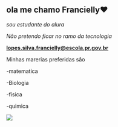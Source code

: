 ## ola me chamo Francielly♥️

*sou estudante do alura*

*Nâo pretendo ficar no ramo da tecnologia*

**lopes.silva.francielly@escola.pr.gov.br**

Minhas marerias preferidas sâo

-matematica

-Biologia

-física

-quimica

![](https://media1.tenor.com/m/6dOf85BKov0AAAAC/haikyuu-anime.gif)
